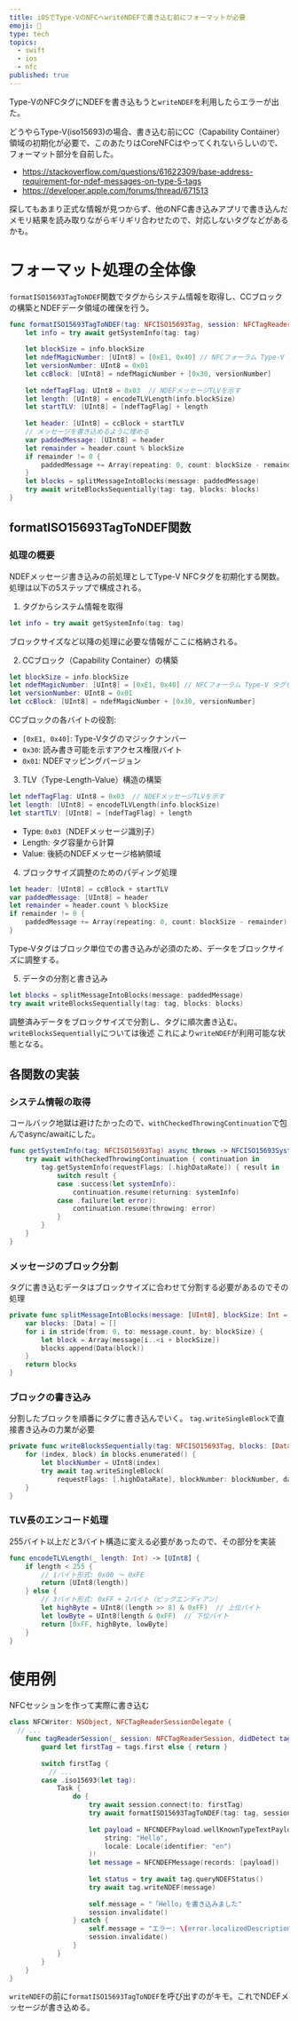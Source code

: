 ```yaml
---
title: iOSでType-VのNFCへwriteNDEFで書き込む前にフォーマットが必要
emoji: 🐔
type: tech
topics:
  - swift
  - ios
  - nfc
published: true
---
```


Type-VのNFCタグにNDEFを書き込もうと`writeNDEF`を利用したらエラーが出た。

どうやらType-V(iso15693)の場合、書き込む前にCC（Capability Container）領域の初期化が必要で、このあたりはCoreNFCはやってくれないらしいので、フォーマット部分を自前した。

* https://stackoverflow.com/questions/61622309/base-address-requirement-for-ndef-messages-on-type-5-tags
* https://developer.apple.com/forums/thread/671513

探してもあまり正式な情報が見つからず、他のNFC書き込みアプリで書き込んだメモリ結果を読み取りながらギリギリ合わせたので、対応しないタグなどがあるかも。

# フォーマット処理の全体像

`formatISO15693TagToNDEF`関数でタグからシステム情報を取得し、CCブロックの構築とNDEFデータ領域の確保を行う。

```swift
func formatISO15693TagToNDEF(tag: NFCISO15693Tag, session: NFCTagReaderSession) async throws {
    let info = try await getSystemInfo(tag: tag)
    
    let blockSize = info.blockSize
    let ndefMagicNumber: [UInt8] = [0xE1, 0x40] // NFCフォーラム Type-V タグを示す
    let versionNumber: UInt8 = 0x01
    let ccBlock: [UInt8] = ndefMagicNumber + [0x30, versionNumber]
    
    let ndefTagFlag: UInt8 = 0x03  // NDEFメッセージTLVを示す
    let length: [UInt8] = encodeTLVLength(info.blockSize)
    let startTLV: [UInt8] = [ndefTagFlag] + length
    
    let header: [UInt8] = ccBlock + startTLV
    // メッセージを書き込めるように埋める
    var paddedMessage: [UInt8] = header
    let remainder = header.count % blockSize
    if remainder != 0 {
        paddedMessage += Array(repeating: 0, count: blockSize - remainder)
    }
    let blocks = splitMessageIntoBlocks(message: paddedMessage)
    try await writeBlocksSequentially(tag: tag, blocks: blocks)
}
```

## formatISO15693TagToNDEF関数

### 処理の概要

NDEFメッセージ書き込みの前処理としてType-V NFCタグを初期化する関数。処理は以下の5ステップで構成される。

1. タグからシステム情報を取得

```swift
let info = try await getSystemInfo(tag: tag)
```

ブロックサイズなど以降の処理に必要な情報がここに格納される。

2. CCブロック（Capability Container）の構築

```swift
let blockSize = info.blockSize
let ndefMagicNumber: [UInt8] = [0xE1, 0x40] // NFCフォーラム Type-V タグを示す
let versionNumber: UInt8 = 0x01
let ccBlock: [UInt8] = ndefMagicNumber + [0x30, versionNumber]
```

CCブロックの各バイトの役割:
* `[0xE1, 0x40]`: Type-Vタグのマジックナンバー
* `0x30`: 読み書き可能を示すアクセス権限バイト
* `0x01`: NDEFマッピングバージョン

3. TLV（Type-Length-Value）構造の構築

```swift
let ndefTagFlag: UInt8 = 0x03  // NDEFメッセージTLVを示す
let length: [UInt8] = encodeTLVLength(info.blockSize)
let startTLV: [UInt8] = [ndefTagFlag] + length
```

* Type: `0x03`（NDEFメッセージ識別子）
* Length: タグ容量から計算
* Value: 後続のNDEFメッセージ格納領域

4. ブロックサイズ調整のためのパディング処理

```swift
let header: [UInt8] = ccBlock + startTLV
var paddedMessage: [UInt8] = header
let remainder = header.count % blockSize
if remainder != 0 {
    paddedMessage += Array(repeating: 0, count: blockSize - remainder)
}
```

Type-Vタグはブロック単位での書き込みが必須のため、データをブロックサイズに調整する。

5. データの分割と書き込み

```swift
let blocks = splitMessageIntoBlocks(message: paddedMessage)
try await writeBlocksSequentially(tag: tag, blocks: blocks)
```

調整済みデータをブロックサイズで分割し、タグに順次書き込む。`writeBlocksSequentially`については後述
これにより`writeNDEF`が利用可能な状態となる。

## 各関数の実装

### システム情報の取得

コールバック地獄は避けたかったので、`withCheckedThrowingContinuation`で包んでasync/awaitにした。

```swift
func getSystemInfo(tag: NFCISO15693Tag) async throws -> NFCISO15693SystemInfo {
    try await withCheckedThrowingContinuation { continuation in
        tag.getSystemInfo(requestFlags: [.highDataRate]) { result in
            switch result {
            case .success(let systemInfo):
                continuation.resume(returning: systemInfo)
            case .failure(let error):
                continuation.resume(throwing: error)
            }
        }
    }
}
```

### メッセージのブロック分割

タグに書き込むデータはブロックサイズに合わせて分割する必要があるのでその処理

```swift
private func splitMessageIntoBlocks(message: [UInt8], blockSize: Int = 4) -> [Data] {
    var blocks: [Data] = []
    for i in stride(from: 0, to: message.count, by: blockSize) {
        let block = Array(message[i..<i + blockSize])
        blocks.append(Data(block))
    }
    return blocks
}
```

### ブロックの書き込み

分割したブロックを順番にタグに書き込んでいく。
`tag.writeSingleBlock`で直接書き込みの力業が必要

```swift
private func writeBlocksSequentially(tag: NFCISO15693Tag, blocks: [Data]) async throws {
    for (index, block) in blocks.enumerated() {
        let blockNumber = UInt8(index)
        try await tag.writeSingleBlock(
            requestFlags: [.highDataRate], blockNumber: blockNumber, dataBlock: block)
    }
}
```

### TLV長のエンコード処理

255バイト以上だと3バイト構造に変える必要があったので、その部分を実装

```swift
func encodeTLVLength(_ length: Int) -> [UInt8] {
    if length < 255 {
        // 1バイト形式: 0x00 〜 0xFE
        return [UInt8(length)]
    } else {
        // 3バイト形式: 0xFF + 2バイト（ビッグエンディアン）
        let highByte = UInt8((length >> 8) & 0xFF)  // 上位バイト
        let lowByte = UInt8(length & 0xFF)  // 下位バイト
        return [0xFF, highByte, lowByte]
    }
}
```

# 使用例

NFCセッションを作って実際に書き込む

```swift
class NFCWriter: NSObject, NFCTagReaderSessionDelegate {
  // ...
    func tagReaderSession(_ session: NFCTagReaderSession, didDetect tags: [NFCTag]) {
        guard let firstTag = tags.first else { return }
        
        switch firstTag {
          // ...
        case .iso15693(let tag):
            Task {
                do {
                    try await session.connect(to: firstTag)
                    try await formatISO15693TagToNDEF(tag: tag, session: session)
                    
                    let payload = NFCNDEFPayload.wellKnownTypeTextPayload(
                        string: "Hello",
                        locale: Locale(identifier: "en")
                    )!
                    let message = NFCNDEFMessage(records: [payload])
                    
                    let status = try await tag.queryNDEFStatus()
                    try await tag.writeNDEF(message)
                    
                    self.message = "「Hello」を書き込みました"
                    session.invalidate()
                } catch {
                    self.message = "エラー: \(error.localizedDescription)"
                    session.invalidate()
                }
            }
        }
    }
}
```

`writeNDEF`の前に`formatISO15693TagToNDEF`を呼び出すのがキモ。これでNDEFメッセージが書き込める。
